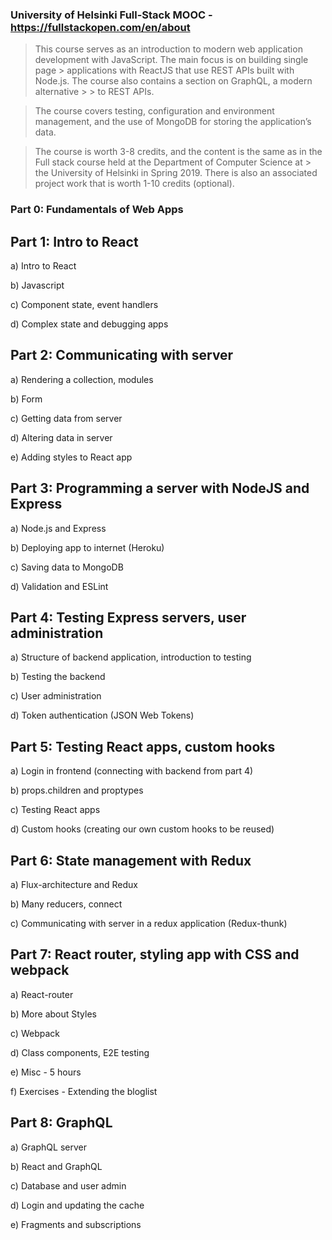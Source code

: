 ### University of Helsinki Full-Stack MOOC - https://fullstackopen.com/en/about

> This course serves as an introduction to modern web application development with JavaScript. The main focus is on building single page > applications with ReactJS that use REST APIs built with Node.js. The course also contains a section on GraphQL, a modern alternative > > to REST APIs.

> The course covers testing, configuration and environment management, and the use of MongoDB for storing the application’s data.

> The course is worth 3-8 credits, and the content is the same as in the Full stack course held at the Department of Computer Science at > the University of Helsinki in Spring 2019. There is also an associated project work that is worth 1-10 credits (optional).


### Part 0: Fundamentals of Web Apps

## Part 1: Intro to React

a) Intro to React

b) Javascript

c) Component state, event handlers

d) Complex state and debugging apps

## Part 2: Communicating with server

a) Rendering a collection, modules

b) Form

c) Getting data from server

d) Altering data in server

e) Adding styles to React app


## Part 3: Programming a server with NodeJS and Express

a) Node.js and Express

b) Deploying app to internet (Heroku)

c) Saving data to MongoDB

d) Validation and ESLint


## Part 4: Testing Express servers, user administration

a) Structure of backend application, introduction to testing

b) Testing the backend

c) User administration

d) Token authentication (JSON Web Tokens)


## Part 5: Testing React apps, custom hooks

a) Login in frontend (connecting with backend from part 4)

b) props.children and proptypes

c) Testing React apps

d) Custom hooks (creating our own custom hooks to be reused)


## Part 6: State management with Redux

a) Flux-architecture and Redux

b) Many reducers, connect

c) Communicating with server in a redux application (Redux-thunk)


## Part 7: React router, styling app with CSS and webpack

a) React-router

b) More about Styles

c) Webpack

d) Class components, E2E testing

e) Misc - 5 hours

f) Exercises - Extending the bloglist


## Part 8: GraphQL

a) GraphQL server

b) React and GraphQL

c) Database and user admin

d) Login and updating the cache

e) Fragments and subscriptions


